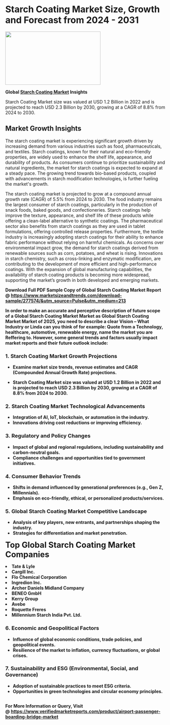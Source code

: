 <H1>Starch Coating Market Size, Growth and Forecast from 2024 - 2031</H1><img class="aligncenter size-medium wp-image-584254" src="https://thirdeyenews.in/wp-content/uploads/2024/09/Global-Market-Research-300x168.jpeg" alt="" width="300" height="168" /><p><strong>Global&nbsp;<a href="https://www.marketsizeandtrends.com/download-sample/277574/&amp;utm_source=Pulse&amp;utm_medium=213">Starch Coating Market</a> Insights</strong></p><p>Starch Coating Market size was valued at USD 1.2 Billion in 2022 and is projected to reach USD 2.3 Billion by 2030, growing at a CAGR of 8.8% from 2024 to 2030.</p><p><h2>Market Growth Insights</h2> <p>The starch coating market is experiencing significant growth driven by increasing demand from various industries such as food, pharmaceuticals, and textiles. Starch coatings, known for their natural and eco-friendly properties, are widely used to enhance the shelf life, appearance, and durability of products. As consumers continue to prioritize sustainability and natural ingredients, the market for starch coatings is expected to expand at a steady pace. The growing trend towards bio-based products, coupled with advancements in starch modification technologies, is further fueling the market's growth.</p> <p><strong></strong></p> <p>The starch coating market is projected to grow at a compound annual growth rate (CAGR) of 5.5% from 2024 to 2030. The food industry remains the largest consumer of starch coatings, particularly in the production of snack foods, baked goods, and confectioneries. Starch coatings help improve the texture, appearance, and shelf life of these products while offering a clean-label alternative to synthetic coatings. The pharmaceutical sector also benefits from starch coatings as they are used in tablet formulations, offering controlled release properties. Furthermore, the textile industry is increasingly adopting starch coatings for their ability to enhance fabric performance without relying on harmful chemicals. As concerns over environmental impact grow, the demand for starch coatings derived from renewable sources such as corn, potatoes, and wheat is rising. Innovations in starch chemistry, such as cross-linking and enzymatic modification, are contributing to the development of more efficient and high-performance coatings. With the expansion of global manufacturing capabilities, the availability of starch coating products is becoming more widespread, supporting the market’s growth in both developed and emerging markets. <p><strong></p><p><span class=""><strong>Download Full PDF Sample Copy of Global Starch Coating Market Report</strong> @ <a href="https://www.marketsizeandtrends.com/download-sample/277574/&amp;utm_source=Pulse&amp;utm_medium=213" target="_blank">https://www.marketsizeandtrends.com/download-sample/277574/&amp;utm_source=Pulse&amp;utm_medium=213</a></span></p><p>In order to make an accurate and perceptive description of future scope of a Global&nbsp;Starch Coating Market Market as Global&nbsp;Starch Coating Market Market of 2025, you need to describe a clear Vision &ndash; What Industry or Linda can you think of for example: Quote from a Technology, healthcare, automotive, renewable energy, name the market you are Reffering to. However, some general trends and factors usually impact market reports and their future outlook include:</p><h3>1.&nbsp;<strong>Starch Coating Market Growth Projections</strong></h3><ul><li>Examine market size trends, revenue estimates and CAGR (Compounded Annual Growth Rate) projections.</li><li><p>Starch Coating Market size was valued at USD 1.2 Billion in 2022 and is projected to reach USD 2.3 Billion by 2030, growing at a CAGR of 8.8% from 2024 to 2030.</p></li></ul><h3>2.&nbsp;<strong>Starch Coating Market Technological Advancements</strong></h3><ul><li>Integration of AI, IoT, blockchain, or automation in the industry.</li><li>Innovations driving cost reductions or improving efficiency.</li></ul><h3>3.&nbsp;<strong>Regulatory and Policy Changes</strong></h3><ul><li>Impact of global and regional regulations, including sustainability and carbon-neutral goals.</li><li>Compliance challenges and opportunities tied to government initiatives.</li></ul><h3>4.&nbsp;<strong>Consumer Behavior Trends</strong></h3><ul><li>Shifts in demand influenced by generational preferences (e.g., Gen Z, Millennials).</li><li>Emphasis on eco-friendly, ethical, or personalized products/services.</li></ul><h3>5.&nbsp;<strong>Global Starch Coating Market Competitive Landscape</strong></h3><ul><li>Analysis of key players, new entrants, and partnerships shaping the industry.</li><li>Strategies for differentiation and market penetration.</li></ul><p data-pm-slice="1 1 []"><span style="color: inherit; font-family: inherit; font-size: 25px;">Top Global Starch Coating Market Companies</span></p><div class="" data-test-id=""><p><li>Tate & Lyle</li><li> Cargill Inc.</li><li> Flo Chemical Corporation</li><li> Ingredion Inc.</li><li> Archer Daniels Midland Company</li><li> BENEO GmbH</li><li> Kerry Group</li><li> Avebe</li><li> Roquette Freres</li><li> Millennium Starch India Pvt. Ltd.</li></p></div><h3>6.&nbsp;<strong>Economic and Geopolitical Factors</strong></h3><ul><li>Influence of global economic conditions, trade policies, and geopolitical events.</li><li>Resilience of the market to inflation, currency fluctuations, or global crises.</li></ul><h3>7.&nbsp;<strong>Sustainability and ESG (Environmental, Social, and Governance)</strong></h3><ul><li>Adoption of sustainable practices to meet ESG criteria.</li><li>Opportunities in green technologies and circular economy principles.</li></ul><h2><strong style="font-size: 14px;">For More Information or Query, Visit @&nbsp;</strong><a style="background-color: #ffffff; font-size: 14px;" href="https://www.marketsizeandtrends.com/report/starch-coating-market/" target="_blank">https://www.verifiedmarketreports.com/product/airport-passenger-boarding-bridge-market</a></h2>
